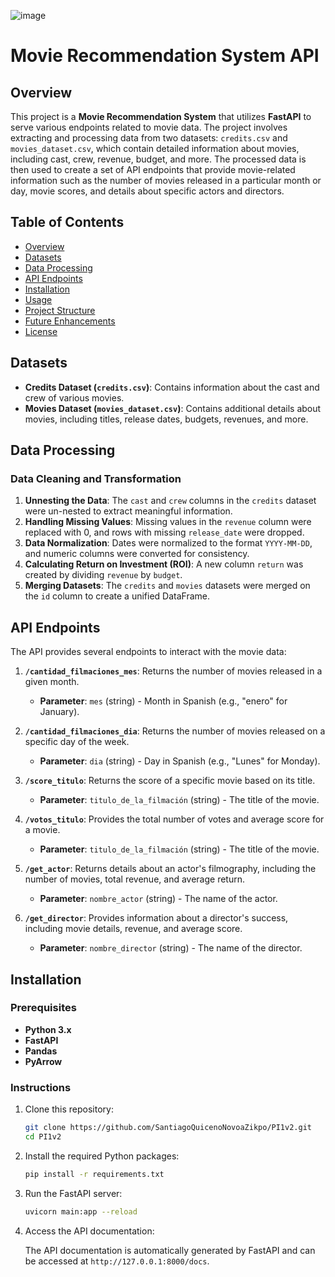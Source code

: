 ![image](https://github.com/user-attachments/assets/4f43a951-a47b-4ffb-b089-73643d3eb9b9)

# Movie Recommendation System API

## Overview

This project is a **Movie Recommendation System** that utilizes **FastAPI** to serve various endpoints related to movie data. The project involves extracting and processing data from two datasets: `credits.csv` and `movies_dataset.csv`, which contain detailed information about movies, including cast, crew, revenue, budget, and more. The processed data is then used to create a set of API endpoints that provide movie-related information such as the number of movies released in a particular month or day, movie scores, and details about specific actors and directors.

## Table of Contents

- [Overview](#overview)
- [Datasets](#datasets)
- [Data Processing](#data-processing)
- [API Endpoints](#api-endpoints)
- [Installation](#installation)
- [Usage](#usage)
- [Project Structure](#project-structure)
- [Future Enhancements](#future-enhancements)
- [License](#license)

## Datasets

- **Credits Dataset (`credits.csv`)**: Contains information about the cast and crew of various movies.
- **Movies Dataset (`movies_dataset.csv`)**: Contains additional details about movies, including titles, release dates, budgets, revenues, and more.

## Data Processing

### Data Cleaning and Transformation

1. **Unnesting the Data**: The `cast` and `crew` columns in the `credits` dataset were un-nested to extract meaningful information.
2. **Handling Missing Values**: Missing values in the `revenue` column were replaced with 0, and rows with missing `release_date` were dropped.
3. **Data Normalization**: Dates were normalized to the format `YYYY-MM-DD`, and numeric columns were converted for consistency.
4. **Calculating Return on Investment (ROI)**: A new column `return` was created by dividing `revenue` by `budget`.
5. **Merging Datasets**: The `credits` and `movies` datasets were merged on the `id` column to create a unified DataFrame.

## API Endpoints

The API provides several endpoints to interact with the movie data:

1. **`/cantidad_filmaciones_mes`**: Returns the number of movies released in a given month.
   - **Parameter**: `mes` (string) - Month in Spanish (e.g., "enero" for January).
   
2. **`/cantidad_filmaciones_dia`**: Returns the number of movies released on a specific day of the week.
   - **Parameter**: `dia` (string) - Day in Spanish (e.g., "Lunes" for Monday).
   
3. **`/score_titulo`**: Returns the score of a specific movie based on its title.
   - **Parameter**: `titulo_de_la_filmación` (string) - The title of the movie.
   
4. **`/votos_titulo`**: Provides the total number of votes and average score for a movie.
   - **Parameter**: `titulo_de_la_filmación` (string) - The title of the movie.
   
5. **`/get_actor`**: Returns details about an actor's filmography, including the number of movies, total revenue, and average return.
   - **Parameter**: `nombre_actor` (string) - The name of the actor.
   
6. **`/get_director`**: Provides information about a director's success, including movie details, revenue, and average score.
   - **Parameter**: `nombre_director` (string) - The name of the director.

## Installation

### Prerequisites

- **Python 3.x**
- **FastAPI**
- **Pandas**
- **PyArrow**

### Instructions

1. Clone this repository:

    ```bash
    git clone https://github.com/SantiagoQuicenoNovoaZikpo/PI1v2.git
    cd PI1v2
    ```

2. Install the required Python packages:

    ```bash
    pip install -r requirements.txt
    ```

3. Run the FastAPI server:

    ```bash
    uvicorn main:app --reload
    ```

4. Access the API documentation:

    The API documentation is automatically generated by FastAPI and can be accessed at `http://127.0.0.1:8000/docs`.


